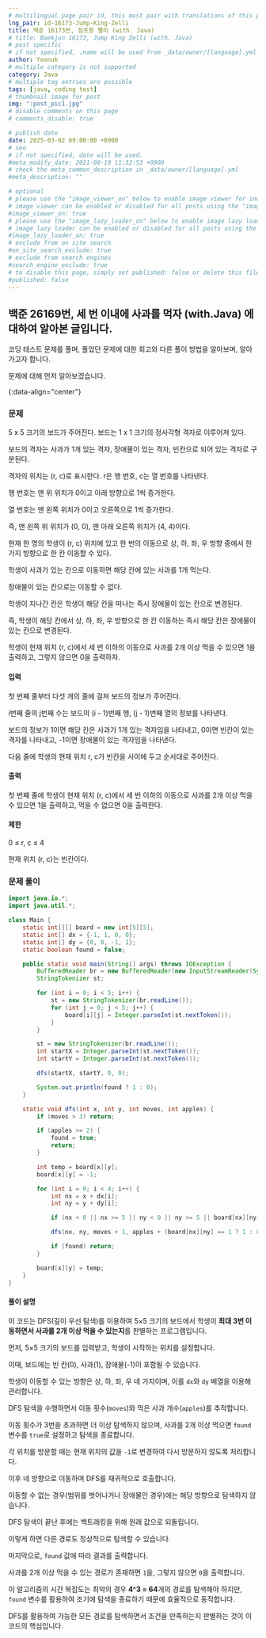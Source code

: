 ```yaml
---
# multilingual page pair id, this must pair with translations of this page. (This name must be unique)
lng_pair: id-16173-Jump-King-Zelli
title: 백준 16173번, 점프왕 쩰리 (with. Java)
# title: Baekjun 16173, Jump King Zelli (with. Java)
# post specific
# if not specified, .name will be used from _data/owner/[language].yml
author: Yeonuk
# multiple category is not supported
category: Java
# multiple tag entries are possible
tags: [java, coding test]
# thumbnail image for post
img: ":post_pic1.jpg"
# disable comments on this page
# comments_disable: true

# publish date
date: 2025-03-02 09:00:00 +0900
# seo
# if not specified, date will be used.
#meta_modify_date: 2021-08-10 11:32:53 +0900
# check the meta_common_description in _data/owner/[language].yml
#meta_description: ""

# optional
# please use the "image_viewer_on" below to enable image viewer for individual pages or posts (_posts/ or [language]/_posts folders).
# image viewer can be enabled or disabled for all posts using the "image_viewer_posts: true" setting in _data/conf/main.yml.
#image_viewer_on: true
# please use the "image_lazy_loader_on" below to enable image lazy loader for individual pages or posts (_posts/ or [language]/_posts folders).
# image lazy loader can be enabled or disabled for all posts using the "image_lazy_loader_posts: true" setting in _data/conf/main.yml.
#image_lazy_loader_on: true
# exclude from on site search
#on_site_search_exclude: true
# exclude from search engines
#search_engine_exclude: true
# to disable this page, simply set published: false or delete this file
#published: false
---
```


<!-- outline-start -->

## 백준 26169번, 세 번 이내에 사과를 먹자 (with.Java) 에 대하여 알아본 글입니다.

코딩 테스트 문제를 풀며, 풀었던 문제에 대한 회고와 다른 풀이 방법을 알아보며, 알아가고자 합니다.

문제에 대해 먼저 알아보겠습니다.

{:data-align="center"}

<!-- outline-end -->

### 문제

5 x 5 크기의 보드가 주어진다. 보드는 1 x 1 크기의 정사각형 격자로 이루어져 있다.

보드의 격자는 사과가 1개 있는 격자, 장애물이 있는 격자, 빈칸으로 되어 있는 격자로 구분된다.

격자의 위치는 (r, c)로 표시한다. r은 행 번호, c는 열 번호를 나타낸다.

행 번호는 맨 위 위치가 0이고 아래 방향으로 1씩 증가한다.

열 번호는 맨 왼쪽 위치가 0이고 오른쪽으로 1씩 증가한다.

즉, 맨 왼쪽 위 위치가 (0, 0), 맨 아래 오른쪽 위치가 (4, 4)이다.

현재 한 명의 학생이 (r, c) 위치에 있고 한 번의 이동으로 상, 하, 좌, 우 방향 중에서 한가지 방향으로 한 칸 이동할 수 있다.

학생이 사과가 있는 칸으로 이동하면 해당 칸에 있는 사과를 1개 먹는다.

장애물이 있는 칸으로는 이동할 수 없다.

학생이 지나간 칸은 학생이 해당 칸을 떠나는 즉시 장애물이 있는 칸으로 변경된다.

즉, 학생이 해당 칸에서 상, 하, 좌, 우 방향으로 한 칸 이동하는 즉시 해당 칸은 장애물이 있는 칸으로 변경된다.

학생이 현재 위치 (r, c)에서 세 번 이하의 이동으로 사과를 2개 이상 먹을 수 있으면 1을 출력하고, 그렇지 않으면 0을 출력하자.

#### 입력

첫 번째 줄부터 다섯 개의 줄에 걸쳐 보드의 정보가 주어진다.

i번째 줄의 j번째 수는 보드의 (i - 1)번째 행, (j - 1)번째 열의 정보를 나타낸다.

보드의 정보가 1이면 해당 칸은 사과가 1개 있는 격자임을 나타내고, 0이면 빈칸이 있는 격자를 나타내고, -1이면 장애물이 있는 격자임을 나타낸다.

다음 줄에 학생의 현재 위치 r, c가 빈칸을 사이에 두고 순서대로 주어진다.

#### 출력

첫 번째 줄에 학생이 현재 위치 (r, c)에서 세 번 이하의 이동으로 사과를 2개 이상 먹을 수 있으면 1을 출력하고, 먹을 수 없으면 0을 출력한다.

#### 제한

0 ≤ r, c ≤ 4

현재 위치 (r, c)는 빈칸이다.

### 문제 풀이

```java
import java.io.*;
import java.util.*;

class Main {
    static int[][] board = new int[5][5];
    static int[] dx = {-1, 1, 0, 0};
    static int[] dy = {0, 0, -1, 1};
    static boolean found = false;

    public static void main(String[] args) throws IOException {
        BufferedReader br = new BufferedReader(new InputStreamReader(System.in));
        StringTokenizer st;

        for (int i = 0; i < 5; i++) {
            st = new StringTokenizer(br.readLine());
            for (int j = 0; j < 5; j++) {
                board[i][j] = Integer.parseInt(st.nextToken());
            }
        }

        st = new StringTokenizer(br.readLine());
        int startX = Integer.parseInt(st.nextToken());
        int startY = Integer.parseInt(st.nextToken());

        dfs(startX, startY, 0, 0);

        System.out.println(found ? 1 : 0);
    }

    static void dfs(int x, int y, int moves, int apples) {
        if (moves > 3) return;

        if (apples >= 2) {
            found = true;
            return;
        }

        int temp = board[x][y];
        board[x][y] = -1;

        for (int i = 0; i < 4; i++) {
            int nx = x + dx[i];
            int ny = y + dy[i];

            if (nx < 0 || nx >= 5 || ny < 0 || ny >= 5 || board[nx][ny] == -1) continue;

            dfs(nx, ny, moves + 1, apples + (board[nx][ny] == 1 ? 1 : 0));

            if (found) return;
        }

        board[x][y] = temp;
    }
}
```

#### 풀이 설명

이 코드는 DFS(깊이 우선 탐색)를 이용하여 5×5 크기의 보드에서 학생이 **최대 3번 이동하면서 사과를 2개 이상 먹을 수 있는지**를 판별하는 프로그램입니다.

먼저, 5×5 크기의 보드를 입력받고, 학생이 시작하는 위치를 설정합니다.

이때, 보드에는 빈 칸(0), 사과(1), 장애물(-1)이 포함될 수 있습니다.

학생이 이동할 수 있는 방향은 상, 하, 좌, 우 네 가지이며, 이를 `dx`와 `dy` 배열을 이용해 관리합니다.

DFS 탐색을 수행하면서 이동 횟수(`moves`)와 먹은 사과 개수(`apples`)를 추적합니다.

이동 횟수가 3번을 초과하면 더 이상 탐색하지 않으며, 사과를 2개 이상 먹으면 `found` 변수를 `true`로 설정하고 탐색을 종료합니다.

각 위치를 방문할 때는 현재 위치의 값을 `-1`로 변경하여 다시 방문하지 않도록 처리합니다.

이후 네 방향으로 이동하며 DFS를 재귀적으로 호출합니다.

이동할 수 없는 경우(범위를 벗어나거나 장애물인 경우)에는 해당 방향으로 탐색하지 않습니다.

DFS 탐색이 끝난 후에는 백트래킹을 위해 원래 값으로 되돌립니다.

이렇게 하면 다른 경로도 정상적으로 탐색할 수 있습니다.

마지막으로, `found` 값에 따라 결과를 출력합니다.

사과를 2개 이상 먹을 수 있는 경로가 존재하면 `1`을, 그렇지 않으면 `0`을 출력합니다.

이 알고리즘의 시간 복잡도는 최악의 경우 **4^3 = 64**개의 경로를 탐색해야 하지만, `found` 변수를 활용하여 조기에 탐색을 종료하기 때문에 효율적으로 동작합니다.

DFS를 활용하여 가능한 모든 경로를 탐색하면서 조건을 만족하는지 판별하는 것이 이 코드의 핵심입니다.
